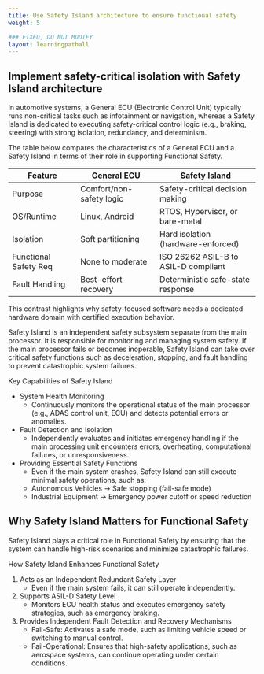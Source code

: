 ```yaml
---
title: Use Safety Island architecture to ensure functional safety
weight: 5

### FIXED, DO NOT MODIFY
layout: learningpathall
---
```

## Implement safety-critical isolation with Safety Island architecture

In automotive systems, a General ECU (Electronic Control Unit) typically runs non-critical tasks such as infotainment or navigation, whereas a Safety Island is dedicated to executing safety-critical control logic (e.g., braking, steering) with strong isolation, redundancy, and determinism.

The table below compares the characteristics of a General ECU and a Safety Island in terms of their role in supporting Functional Safety.

| Feature               | General ECU                | Safety Island                        |
|------------------------|----------------------------|--------------------------------------|
| Purpose               | Comfort/non-safety logic | Safety-critical decision making      |
| OS/Runtime            | Linux, Android             | RTOS, Hypervisor, or bare-metal      |
| Isolation             | Soft partitioning          | Hard isolation (hardware-enforced)   |
| Functional Safety Req | None to moderate           | ISO 26262 ASIL-B to ASIL-D compliant |
| Fault Handling        | Best-effort recovery       | Deterministic safe-state response    |

This contrast highlights why safety-focused software needs a dedicated hardware domain with certified execution behavior.

Safety Island is an independent safety subsystem separate from the main processor. It is responsible for monitoring and managing system safety. If the main processor fails or becomes inoperable, Safety Island can take over critical safety functions such as deceleration, stopping, and fault handling to prevent catastrophic system failures.

Key Capabilities of Safety Island
- System Health Monitoring  
   - Continuously monitors the operational status of the main processor (e.g., ADAS control unit, ECU) and detects potential errors or anomalies.
- Fault Detection and Isolation
   - Independently evaluates and initiates emergency handling if the main processing unit encounters errors, overheating, computational failures, or unresponsiveness.
- Providing Essential Safety Functions
   - Even if the main system crashes, Safety Island can still execute minimal safety operations, such as:
   - Autonomous Vehicles → Safe stopping (fail-safe mode)
   - Industrial Equipment → Emergency power cutoff or speed reduction

## Why Safety Island Matters for Functional Safety

Safety Island plays a critical role in Functional Safety by ensuring that the system can handle high-risk scenarios and minimize catastrophic failures.

How Safety Island Enhances Functional Safety
1. Acts as an Independent Redundant Safety Layer
   - Even if the main system fails, it can still operate independently.
2. Supports ASIL-D Safety Level
   - Monitors ECU health status and executes emergency safety strategies, such as emergency braking.
3. Provides Independent Fault Detection and Recovery Mechanisms
   - Fail-Safe: Activates a safe mode, such as limiting vehicle speed or switching to manual control.
   - Fail-Operational: Ensures that high-safety applications, such as aerospace systems, can continue operating under certain conditions.


